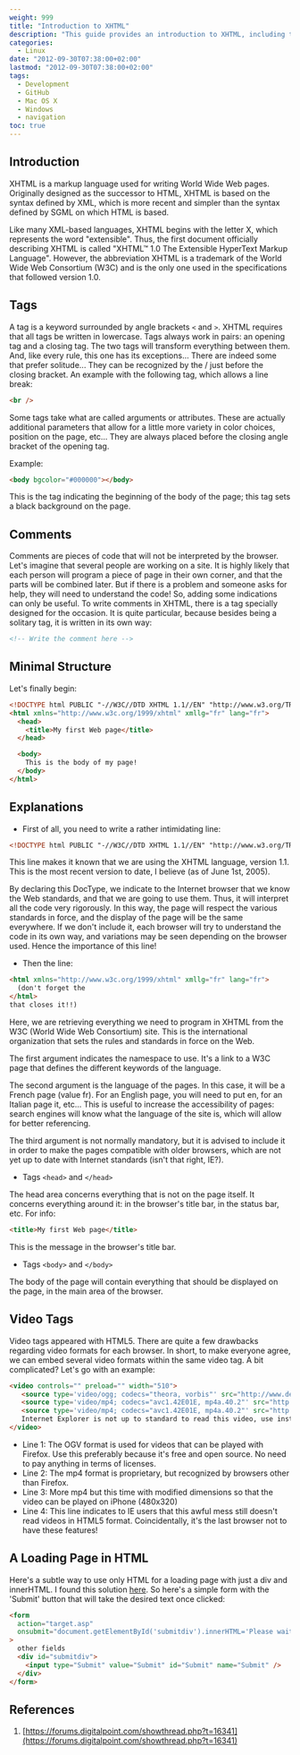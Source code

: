 ```yaml
---
weight: 999
title: "Introduction to XHTML"
description: "This guide provides an introduction to XHTML, including the basics of tags, comments, minimal structure, and advanced features such as video tags."
categories:
  - Linux
date: "2012-09-30T07:38:00+02:00"
lastmod: "2012-09-30T07:38:00+02:00"
tags:
  - Development
  - GitHub
  - Mac OS X
  - Windows
  - navigation
toc: true
---
```


## Introduction

XHTML is a markup language used for writing World Wide Web pages. Originally designed as the successor to HTML, XHTML is based on the syntax defined by XML, which is more recent and simpler than the syntax defined by SGML on which HTML is based.

Like many XML-based languages, XHTML begins with the letter X, which represents the word "extensible". Thus, the first document officially describing XHTML is called "XHTML™ 1.0 The Extensible HyperText Markup Language". However, the abbreviation XHTML is a trademark of the World Wide Web Consortium (W3C) and is the only one used in the specifications that followed version 1.0.

## Tags

A tag is a keyword surrounded by angle brackets `<` and `>`.
XHTML requires that all tags be written in lowercase.
Tags always work in pairs: an opening tag and a closing tag.
The two tags will transform everything between them.
And, like every rule, this one has its exceptions... There are indeed some that prefer solitude... They can be recognized by the / just before the closing bracket. An example with the following tag, which allows a line break:

```html
<br />
```

Some tags take what are called arguments or attributes. These are actually additional parameters that allow for a little more variety in color choices, position on the page, etc... They are always placed before the closing angle bracket of the opening tag.

Example:

```html
<body bgcolor="#000000"></body>
```

This is the tag indicating the beginning of the body of the page; this tag sets a black background on the page.

## Comments

Comments are pieces of code that will not be interpreted by the browser.
Let's imagine that several people are working on a site. It is highly likely that each person will program a piece of page in their own corner, and that the parts will be combined later. But if there is a problem and someone asks for help, they will need to understand the code! So, adding some indications can only be useful.
To write comments in XHTML, there is a tag specially designed for the occasion. It is quite particular, because besides being a solitary tag, it is written in its own way:

```html
<!-- Write the comment here -->
```

## Minimal Structure

Let's finally begin:

```html
<!DOCTYPE html PUBLIC "-//W3C//DTD XHTML 1.1//EN" "http://www.w3.org/TR/xhtml11/DTD/xhtml11.dtd">
<html xmlns="http://www.w3c.org/1999/xhtml" xmllg="fr" lang="fr">
  <head>
    <title>My first Web page</title>
  </head>

  <body>
    This is the body of my page!
  </body>
</html>
```

## Explanations

- First of all, you need to write a rather intimidating line:

```html
<!DOCTYPE html PUBLIC "-//W3C//DTD XHTML 1.1//EN" "http://www.w3.org/TR/xhtml11/DTD/xhtml11.dtd">
```

This line makes it known that we are using the XHTML language, version 1.1. This is the most recent version to date, I believe (as of June 1st, 2005).

By declaring this DocType, we indicate to the Internet browser that we know the Web standards, and that we are going to use them. Thus, it will interpret all the code very rigorously. In this way, the page will respect the various standards in force, and the display of the page will be the same everywhere. If we don't include it, each browser will try to understand the code in its own way, and variations may be seen depending on the browser used. Hence the importance of this line!

- Then the line:

```html
<html xmlns="http://www.w3c.org/1999/xhtml" xmllg="fr" lang="fr">
  (don't forget the
</html>
that closes it!!)
```

Here, we are retrieving everything we need to program in XHTML from the W3C (World Wide Web Consortium) site. This is the international organization that sets the rules and standards in force on the Web.

The first argument indicates the namespace to use. It's a link to a W3C page that defines the different keywords of the language.

The second argument is the language of the pages. In this case, it will be a French page (value fr). For an English page, you will need to put en, for an Italian page it, etc... This is useful to increase the accessibility of pages: search engines will know what the language of the site is, which will allow for better referencing.

The third argument is not normally mandatory, but it is advised to include it in order to make the pages compatible with older browsers, which are not yet up to date with Internet standards (isn't that right, IE?).

- Tags `<head>` and `</head>`

The head area concerns everything that is not on the page itself. It concerns everything around it: in the browser's title bar, in the status bar, etc.
For info:

```html
<title>My first Web page</title>
```

This is the message in the browser's title bar.

- Tags `<body>` and `</body>`

The body of the page will contain everything that should be displayed on the page, in the main area of the browser.

## Video Tags

Video tags appeared with HTML5. There are quite a few drawbacks regarding video formats for each browser. In short, to make everyone agree, we can embed several video formats within the same video tag. A bit complicated? Let's go with an example:

```html
<video controls="" preload="" width="510">
   <source type='video/ogg; codecs="theora, vorbis"' src="http://www.deimos.fr/blog/wp-content/uploads/2010/05/usb_locker.ogv"></source>
   <source type='video/mp4; codecs="avc1.42E01E, mp4a.40.2"' src="http://www.deimos.fr/blog/wp-content/uploads/2010/05/usb_locker.mp4"></source>
   <source type='video/mp4; codecs="avc1.42E01E, mp4a.40.2"' src="http://www.deimos.fr/blog/wp-content/uploads/2010/05/usb_locker_iphone.mp4"></source>
   Internet Explorer is not up to standard to read this video, use instead <a href="http://getfirefox.com">Firefox</a>
</video>
```

- Line 1: The OGV format is used for videos that can be played with Firefox. Use this preferably because it's free and open source. No need to pay anything in terms of licenses.
- Line 2: The mp4 format is proprietary, but recognized by browsers other than Firefox.
- Line 3: More mp4 but this time with modified dimensions so that the video can be played on iPhone (480x320)
- Line 4: This line indicates to IE users that this awful mess still doesn't read videos in HTML5 format. Coincidentally, it's the last browser not to have these features!

## A Loading Page in HTML

Here's a subtle way to use only HTML for a loading page with just a div and innerHTML. I found this solution [here](https://forums.digitalpoint.com/showthread.php?t=16341). So here's a simple form with the 'Submit' button that will take the desired text once clicked:

```html
<form
  action="target.asp"
  onsubmit="document.getElementById('submitdiv').innerHTML='Please wait...'"
>
  other fields
  <div id="submitdiv">
    <input type="Submit" value="Submit" id="Submit" name="Submit" />
  </div>
</form>
```

## References

1. [https://forums.digitalpoint.com/showthread.php?t=16341](https://forums.digitalpoint.com/showthread.php?t=16341)
